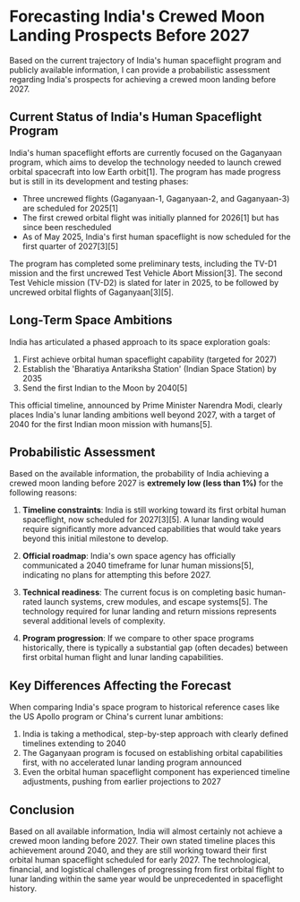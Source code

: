 # Forecasting India's Crewed Moon Landing Prospects Before 2027

Based on the current trajectory of India's human spaceflight program and publicly available information, I can provide a probabilistic assessment regarding India's prospects for achieving a crewed moon landing before 2027.

## Current Status of India's Human Spaceflight Program

India's human spaceflight efforts are currently focused on the Gaganyaan program, which aims to develop the technology needed to launch crewed orbital spacecraft into low Earth orbit[1]. The program has made progress but is still in its development and testing phases:

- Three uncrewed flights (Gaganyaan-1, Gaganyaan-2, and Gaganyaan-3) are scheduled for 2025[1]
- The first crewed orbital flight was initially planned for 2026[1] but has since been rescheduled
- As of May 2025, India's first human spaceflight is now scheduled for the first quarter of 2027[3][5]

The program has completed some preliminary tests, including the TV-D1 mission and the first uncrewed Test Vehicle Abort Mission[3]. The second Test Vehicle mission (TV-D2) is slated for later in 2025, to be followed by uncrewed orbital flights of Gaganyaan[3][5].

## Long-Term Space Ambitions

India has articulated a phased approach to its space exploration goals:

1. First achieve orbital human spaceflight capability (targeted for 2027)
2. Establish the 'Bharatiya Antariksha Station' (Indian Space Station) by 2035
3. Send the first Indian to the Moon by 2040[5]

This official timeline, announced by Prime Minister Narendra Modi, clearly places India's lunar landing ambitions well beyond 2027, with a target of 2040 for the first Indian moon mission with humans[5].

## Probabilistic Assessment

Based on the available information, the probability of India achieving a crewed moon landing before 2027 is **extremely low (less than 1%)** for the following reasons:

1. **Timeline constraints**: India is still working toward its first orbital human spaceflight, now scheduled for 2027[3][5]. A lunar landing would require significantly more advanced capabilities that would take years beyond this initial milestone to develop.

2. **Official roadmap**: India's own space agency has officially communicated a 2040 timeframe for lunar human missions[5], indicating no plans for attempting this before 2027.

3. **Technical readiness**: The current focus is on completing basic human-rated launch systems, crew modules, and escape systems[5]. The technology required for lunar landing and return missions represents several additional levels of complexity.

4. **Program progression**: If we compare to other space programs historically, there is typically a substantial gap (often decades) between first orbital human flight and lunar landing capabilities.

## Key Differences Affecting the Forecast

When comparing India's space program to historical reference cases like the US Apollo program or China's current lunar ambitions:

1. India is taking a methodical, step-by-step approach with clearly defined timelines extending to 2040
2. The Gaganyaan program is focused on establishing orbital capabilities first, with no accelerated lunar landing program announced
3. Even the orbital human spaceflight component has experienced timeline adjustments, pushing from earlier projections to 2027

## Conclusion

Based on all available information, India will almost certainly not achieve a crewed moon landing before 2027. Their own stated timeline places this achievement around 2040, and they are still working toward their first orbital human spaceflight scheduled for early 2027. The technological, financial, and logistical challenges of progressing from first orbital flight to lunar landing within the same year would be unprecedented in spaceflight history.